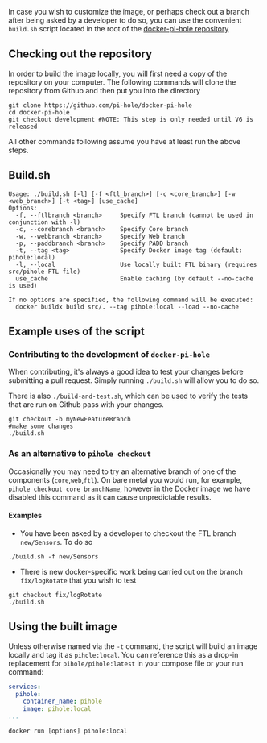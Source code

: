 In case you wish to customize the image, or perhaps check out a branch after being asked by a developer to do so, you can use the convenient `build.sh` script located in the root of the [docker-pi-hole repository](https://github.com/pi-hole/docker-pi-hole)

## Checking out the repository

In order to build the image locally, you will first need a copy of the repository on your computer. The following commands will clone the repository from Github and then put you into the directory

```
git clone https://github.com/pi-hole/docker-pi-hole
cd docker-pi-hole
git checkout development #NOTE: This step is only needed until V6 is released
```

All other commands following assume you have at least run the above steps.

## Build.sh

```
Usage: ./build.sh [-l] [-f <ftl_branch>] [-c <core_branch>] [-w <web_branch>] [-t <tag>] [use_cache]
Options:
  -f, --ftlbranch <branch>     Specify FTL branch (cannot be used in conjunction with -l)
  -c, --corebranch <branch>    Specify Core branch
  -w, --webbranch <branch>     Specify Web branch
  -p, --paddbranch <branch>    Specify PADD branch
  -t, --tag <tag>              Specify Docker image tag (default: pihole:local)
  -l, --local                  Use locally built FTL binary (requires src/pihole-FTL file)
  use_cache                    Enable caching (by default --no-cache is used)

If no options are specified, the following command will be executed:
  docker buildx build src/. --tag pihole:local --load --no-cache
```

## Example uses of the script

### Contributing to the development of `docker-pi-hole`

When contributing, it's always a good idea to test your changes before submitting a pull request. Simply running `./build.sh` will allow you to do so.

There is also `./build-and-test.sh`, which can be used to verify the tests that are run on Github pass with your changes.

```
git checkout -b myNewFeatureBranch
#make some changes
./build.sh
```

### As an alternative to `pihole checkout`

Occasionally you may need to try an alternative branch of one of the components (`core`,`web`,`ftl`). On bare metal you would run, for example, `pihole checkout core branchName`, however in the Docker image we have disabled this command as it can cause unpredictable results.

#### Examples

- You have been asked by a developer to checkout the FTL branch `new/Sensors`. To do so

```
./build.sh -f new/Sensors
```

- There is new docker-specific work being carried out on the branch `fix/logRotate` that you wish to test

```
git checkout fix/logRotate
./build.sh
```

## Using the built image

Unless otherwise named via the `-t` command, the script will build an image locally and tag it as `pihole:local`. You can reference this as a drop-in replacement for `pihole/pihole:latest` in your compose file or your run command:

```yaml
services:
  pihole:
    container_name: pihole
    image: pihole:local
...
```

```
docker run [options] pihole:local
```
